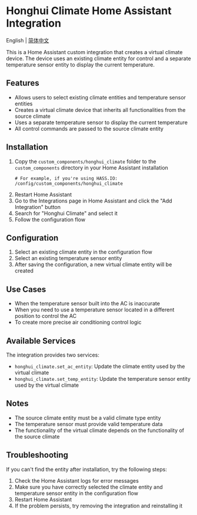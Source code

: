 # Honghui Climate Home Assistant Integration

English | [简体中文](docs/README_zh.md)

This is a Home Assistant custom integration that creates a virtual climate device. The device uses an existing climate entity for control and a separate temperature sensor entity to display the current temperature.

## Features

- Allows users to select existing climate entities and temperature sensor entities
- Creates a virtual climate device that inherits all functionalities from the source climate
- Uses a separate temperature sensor to display the current temperature
- All control commands are passed to the source climate entity

## Installation

1. Copy the `custom_components/honghui_climate` folder to the `custom_components` directory in your Home Assistant installation
   ```
   # For example, if you're using HASS.IO:
   /config/custom_components/honghui_climate
   ```
2. Restart Home Assistant
3. Go to the Integrations page in Home Assistant and click the "Add Integration" button
4. Search for "Honghui Climate" and select it
5. Follow the configuration flow

## Configuration

1. Select an existing climate entity in the configuration flow
2. Select an existing temperature sensor entity
3. After saving the configuration, a new virtual climate entity will be created

## Use Cases

- When the temperature sensor built into the AC is inaccurate
- When you need to use a temperature sensor located in a different position to control the AC
- To create more precise air conditioning control logic

## Available Services

The integration provides two services:

- `honghui_climate.set_ac_entity`: Update the climate entity used by the virtual climate
- `honghui_climate.set_temp_entity`: Update the temperature sensor entity used by the virtual climate

## Notes

- The source climate entity must be a valid climate type entity
- The temperature sensor must provide valid temperature data
- The functionality of the virtual climate depends on the functionality of the source climate

## Troubleshooting

If you can't find the entity after installation, try the following steps:

1. Check the Home Assistant logs for error messages
2. Make sure you have correctly selected the climate entity and temperature sensor entity in the configuration flow
3. Restart Home Assistant
4. If the problem persists, try removing the integration and reinstalling it 